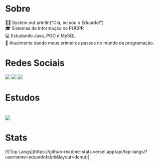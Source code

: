 <h1>Sobre</h1>
👨‍💻 System.out.println("Olá, eu sou o Eduardo!")<br>
🎓 Sistemas de Informação na PUCPR<br>
💻 Estudando Java, POO e MySQL<br>
👔 Atualmente dando meus primeiros passos no mundo da programação.



<h1>Redes Sociais</h1>
<p align="left">
  <a href="https://skillicons.dev">
      <a href="https://instagram.com/eduardofabr" target="_blank"><img img src="https://skillicons.dev/icons?i=instagram" target="_blank"></a>
      <a href="https://www.linkedin.com/in/eduardofabri" target="_blank"><img img src="https://skillicons.dev/icons?i=linkedin" target="_blank"></a> 
      <a href="mailto:eduardohfabri@gmail.com" target="_blank"><img img src="https://skillicons.dev/icons?i=gmail" target="_blank"></a> 
  </a>
</p>

<h1>Estudos<h1>
<p align="left">
  <a href="https://skillicons.dev">
    <img src="https://skillicons.dev/icons?i=java,spring,py,javascript,html,css" />
  </a>
</p>

<h1>Stats</h1>
[![Top Langs](https://github-readme-stats.vercel.app/api/top-langs/?username=eduardofabrii&layout=donut)]
 

